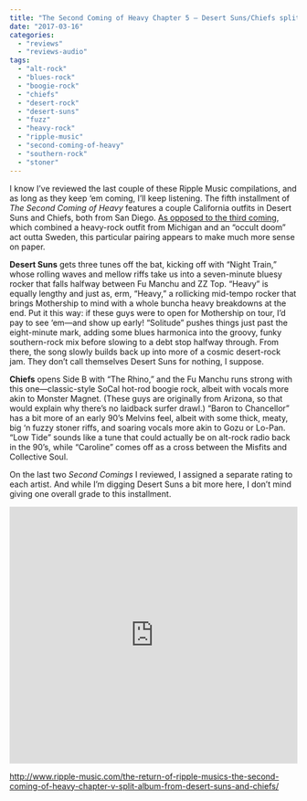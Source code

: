 ```yaml
---
title: "The Second Coming of Heavy Chapter 5 – Desert Suns/Chiefs split"
date: "2017-03-16"
categories: 
  - "reviews"
  - "reviews-audio"
tags: 
  - "alt-rock"
  - "blues-rock"
  - "boogie-rock"
  - "chiefs"
  - "desert-rock"
  - "desert-suns"
  - "fuzz"
  - "heavy-rock"
  - "ripple-music"
  - "second-coming-of-heavy"
  - "southern-rock"
  - "stoner"
---
```


I know I’ve reviewed the last couple of these Ripple Music compilations, and as long as they keep ‘em coming, I’ll keep listening. The fifth installment of _The Second Coming of Heavy_ features a couple California outfits in Desert Suns and Chiefs, both from San Diego. [As opposed to the third coming](https://hellbound.ca/2016/06/second-coming-heavy-chapter-iii-bonehawkkingnomad-split/), which combined a heavy-rock outfit from Michigan and an “occult doom” act outta Sweden, this particular pairing appears to make much more sense on paper.

**Desert Suns** gets three tunes off the bat, kicking off with “Night Train,” whose rolling waves and mellow riffs take us into a seven-minute bluesy rocker that falls halfway between Fu Manchu and ZZ Top. “Heavy” is equally lengthy and just as, erm, “Heavy,” a rollicking mid-tempo rocker that brings Mothership to mind with a whole buncha heavy breakdowns at the end. Put it this way: if these guys were to open for Mothership on tour, I’d pay to see ‘em—and show up early! “Solitude” pushes things just past the eight-minute mark, adding some blues harmonica into the groovy, funky southern-rock mix before slowing to a debt stop halfway through. From there, the song slowly builds back up into more of a cosmic desert-rock jam. They don’t call themselves Desert Suns for nothing, I suppose.

**Chiefs** opens Side B with “The Rhino,” and the Fu Manchu runs strong with this one—classic-style SoCal hot-rod boogie rock, albeit with vocals more akin to Monster Magnet. (These guys are originally from Arizona, so that would explain why there’s no laidback surfer drawl.) “Baron to Chancellor” has a bit more of an early 90’s Melvins feel, albeit with some thick, meaty, big ‘n fuzzy stoner riffs, and soaring vocals more akin to Gozu or Lo-Pan. “Low Tide” sounds like a tune that could actually be on alt-rock radio back in the 90’s, while “Caroline” comes off as a cross between the Misfits and Collective Soul.

On the last two _Second Comings_ I reviewed, I assigned a separate rating to each artist. And while I’m digging Desert Suns a bit more here, I don’t mind giving one overall grade to this installment.

<iframe src="https://w.soundcloud.com/player/?url=https%3A//api.soundcloud.com/playlists/305515673&amp;color=ff5500&amp;auto_play=false&amp;hide_related=false&amp;show_comments=true&amp;show_user=true&amp;show_reposts=false" width="100%" height="450" frameborder="no" scrolling="no"></iframe>

http://www.ripple-music.com/the-return-of-ripple-musics-the-second-coming-of-heavy-chapter-v-split-album-from-desert-suns-and-chiefs/
